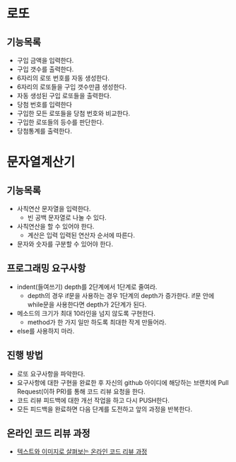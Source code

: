 # 로또
## 기능목록
- 구입 금액을 입력한다.
- 구입 갯수를 출력한다.
- 6자리의 로또 번호를 자동 생성한다.
- 6자리의 로또들을 구입 갯수만큼 생성한다.
- 자동 생성된 구입 로또들을 출력한다.
- 당첨 번호를 입력한다
- 구입한 모든 로또들을 당첨 번호와 비교한다.
- 구입한 로또들의 등수를 판단한다.
- 당첨통계를 출력한다.

# 문자열계산기
## 기능목록

- 사칙연산 문자열을 입력한다.
  - 빈 공백 문자열로 나눌 수 있다.
- 사칙연산을 할 수 있어야 한다.
  - 계산은 입력 입력된 연산자 순서에 따른다.
- 문자와 숫자를 구분할 수 있어야 한다.


## 프로그래밍 요구사항 
- indent(들여쓰기) depth를 2단계에서 1단계로 줄여라.
  - depth의 경우 if문을 사용하는 경우 1단계의 depth가 증가한다. if문 안에 while문을 사용한다면 depth가 2단계가 된다.
- 메소드의 크기가 최대 10라인을 넘지 않도록 구현한다.
  - method가 한 가지 일만 하도록 최대한 작게 만들어라.
- else를 사용하지 마라.

## 진행 방법
* 로또 요구사항을 파악한다.
* 요구사항에 대한 구현을 완료한 후 자신의 github 아이디에 해당하는 브랜치에 Pull Request(이하 PR)를 통해 코드 리뷰 요청을 한다.
* 코드 리뷰 피드백에 대한 개선 작업을 하고 다시 PUSH한다.
* 모든 피드백을 완료하면 다음 단계를 도전하고 앞의 과정을 반복한다.

## 온라인 코드 리뷰 과정
* [텍스트와 이미지로 살펴보는 온라인 코드 리뷰 과정](https://github.com/next-step/nextstep-docs/tree/master/codereview)
